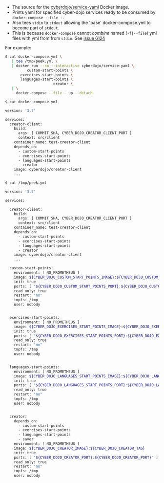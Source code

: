
- The source for the [cyberdojo/service-yaml](https://hub.docker.com/r/cyberdojo/service-yaml/tags) Docker image.
- Prints yaml for specified cyber-dojo services ready to be consumed by `docker-compose --file -`.
- Also tees `stdin` to `stdout` allowing the 'base' docker-compose.yml to become part of `stdout`.
- This is because `docker-compose` cannot *combine* named (`-f|--file`) yml files with yml from from `stdin`.
  See [issue 6124](https://github.com/docker/compose/issues/6124)

For example:

```bash
$ cat docker-compose.yml \
   | tee /tmp/peek.yml \
   | docker run --rm --interactive cyberdojo/service-yaml \
          custom-start-points \
       exercises-start-points \
       languages-start-points \
                      creator \
   | \
     docker-compose --file - up --detach
```

```bash
$ cat docker-compose.yml

version: '3.7'

services:
  creator-client:
    build:
      args: [ COMMIT_SHA, CYBER_DOJO_CREATOR_CLIENT_PORT ]
      context: src/client
    container_name: test-creator-client
    depends_on:
      - custom-start-points
      - exercises-start-points
      - languages-start-points
      - creator
    image: cyberdojo/creator-client
    ...
```

```bash
$ cat /tmp/peek.yml

version: '3.7'

services:

  creator-client:
    build:
      args: [ COMMIT_SHA, CYBER_DOJO_CREATOR_CLIENT_PORT ]
      context: src/client
    container_name: test-creator-client
    depends_on:
      - custom-start-points
      - exercises-start-points
      - languages-start-points
      - creator
    image: cyberdojo/creator-client
    ...

  custom-start-points:
    environment: [ NO_PROMETHEUS ]
    image: ${CYBER_DOJO_CUSTOM_START_POINTS_IMAGE}:${CYBER_DOJO_CUSTOM_START_POINTS_TAG}
    init: true
    ports: [ "${CYBER_DOJO_CUSTOM_START_POINTS_PORT}:${CYBER_DOJO_CUSTOM_START_POINTS_PORT}" ]
    read_only: true
    restart: "no"
    tmpfs: /tmp
    user: nobody


  exercises-start-points:
    environment: [ NO_PROMETHEUS ]
    image: ${CYBER_DOJO_EXERCISES_START_POINTS_IMAGE}:${CYBER_DOJO_EXERCISES_START_POINTS_TAG}
    init: true
    ports: [ "${CYBER_DOJO_EXERCISES_START_POINTS_PORT}:${CYBER_DOJO_EXERCISES_START_POINTS_PORT}" ]
    read_only: true
    restart: "no"
    tmpfs: /tmp
    user: nobody


  languages-start-points:
    environment: [ NO_PROMETHEUS ]
    image: ${CYBER_DOJO_LANGUAGES_START_POINTS_IMAGE}:${CYBER_DOJO_LANGUAGES_START_POINTS_TAG}
    init: true
    ports: [ "${CYBER_DOJO_LANGUAGES_START_POINTS_PORT}:${CYBER_DOJO_LANGUAGES_START_POINTS_PORT}" ]
    read_only: true
    restart: "no"
    tmpfs: /tmp
    user: nobody


  creator:
    depends_on:
      - custom-start-points
      - exercises-start-points
      - languages-start-points
      - saver
    environment: [ NO_PROMETHEUS ]
    image: ${CYBER_DOJO_CREATOR_IMAGE}:${CYBER_DOJO_CREATOR_TAG}
    init: true
    ports: [ "${CYBER_DOJO_CREATOR_PORT}:${CYBER_DOJO_CREATOR_PORT}" ]
    read_only: true
    restart: "no"
    tmpfs: /tmp
    user: nobody
```
